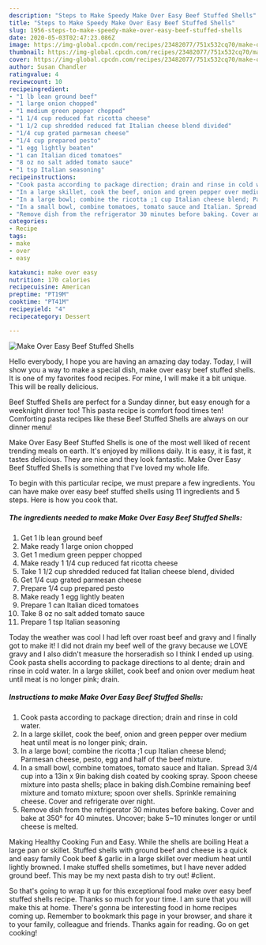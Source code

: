 ```yaml
---
description: "Steps to Make Speedy Make Over Easy Beef Stuffed Shells"
title: "Steps to Make Speedy Make Over Easy Beef Stuffed Shells"
slug: 1956-steps-to-make-speedy-make-over-easy-beef-stuffed-shells
date: 2020-05-03T02:47:23.086Z
image: https://img-global.cpcdn.com/recipes/23482077/751x532cq70/make-over-easy-beef-stuffed-shells-recipe-main-photo.jpg
thumbnail: https://img-global.cpcdn.com/recipes/23482077/751x532cq70/make-over-easy-beef-stuffed-shells-recipe-main-photo.jpg
cover: https://img-global.cpcdn.com/recipes/23482077/751x532cq70/make-over-easy-beef-stuffed-shells-recipe-main-photo.jpg
author: Susan Chandler
ratingvalue: 4
reviewcount: 10
recipeingredient:
- "1 lb lean ground beef"
- "1 large onion chopped"
- "1 medium green pepper chopped"
- "1 1/4 cup reduced fat ricotta cheese"
- "1 1/2 cup shredded reduced fat Italian cheese blend divided"
- "1/4 cup grated parmesan cheese"
- "1/4 cup prepared pesto"
- "1 egg lightly beaten"
- "1 can Italian diced tomatoes"
- "8 oz no salt added tomato sauce"
- "1 tsp Italian seasoning"
recipeinstructions:
- "Cook pasta according to package direction; drain and rinse in cold water."
- "In a large skillet, cook the beef, onion and green pepper over medium heat until meat is no longer pink; drain."
- "In a large bowl; combine the ricotta ;1 cup Italian cheese blend; Parmesan cheese, pesto, egg and half of the beef mixture."
- "In a small bowl, combine tomatoes, tomato sauce and Italian. Spread 3/4 cup into a 13in x 9in baking dish coated by cooking spray. Spoon cheese mixture into pasta shells; place in baking dish.Combine remaining beef mixture and tomato mixture; spoon over shells. Sprinkle remaining cheese. Cover and refrigerate over night."
- "Remove dish from the refrigerator 30 minutes before baking. Cover and bake at 350° for 40 minutes. Uncover; bake 5~10 minutes longer or until cheese is melted."
categories:
- Recipe
tags:
- make
- over
- easy

katakunci: make over easy 
nutrition: 170 calories
recipecuisine: American
preptime: "PT19M"
cooktime: "PT41M"
recipeyield: "4"
recipecategory: Dessert

---
```



![Make Over Easy Beef Stuffed Shells](https://img-global.cpcdn.com/recipes/23482077/751x532cq70/make-over-easy-beef-stuffed-shells-recipe-main-photo.jpg)

Hello everybody, I hope you are having an amazing day today. Today, I will show you a way to make a special dish, make over easy beef stuffed shells. It is one of my favorites food recipes. For mine, I will make it a bit unique. This will be really delicious.

Beef Stuffed Shells are perfect for a Sunday dinner, but easy enough for a weeknight dinner too! This pasta recipe is comfort food times ten! Comforting pasta recipes like these Beef Stuffed Shells are always on our dinner menu!

Make Over Easy Beef Stuffed Shells is one of the most well liked of recent trending meals on earth. It's enjoyed by millions daily. It is easy, it is fast, it tastes delicious. They are nice and they look fantastic. Make Over Easy Beef Stuffed Shells is something that I've loved my whole life.


To begin with this particular recipe, we must prepare a few ingredients. You can have make over easy beef stuffed shells using 11 ingredients and 5 steps. Here is how you cook that.

<!--inarticleads1-->

##### The ingredients needed to make Make Over Easy Beef Stuffed Shells:

1. Get 1 lb lean ground beef
1. Make ready 1 large onion chopped
1. Get 1 medium green pepper chopped
1. Make ready 1 1/4 cup reduced fat ricotta cheese
1. Take 1 1/2 cup shredded reduced fat Italian cheese blend, divided
1. Get 1/4 cup grated parmesan cheese
1. Prepare 1/4 cup prepared pesto
1. Make ready 1 egg lightly beaten
1. Prepare 1 can Italian diced tomatoes
1. Take 8 oz no salt added tomato sauce
1. Prepare 1 tsp Italian seasoning


Today the weather was cool I had left over roast beef and gravy and I finally got to make it! I did not drain my beef well of the gravy because we LOVE gravy and I also didn&#39;t measure the horseradish so I think I ended up using. Cook pasta shells according to package directions to al dente; drain and rinse in cold water. In a large skillet, cook beef and onion over medium heat until meat is no longer pink; drain. 

<!--inarticleads2-->

##### Instructions to make Make Over Easy Beef Stuffed Shells:

1. Cook pasta according to package direction; drain and rinse in cold water.
1. In a large skillet, cook the beef, onion and green pepper over medium heat until meat is no longer pink; drain.
1. In a large bowl; combine the ricotta ;1 cup Italian cheese blend; Parmesan cheese, pesto, egg and half of the beef mixture.
1. In a small bowl, combine tomatoes, tomato sauce and Italian. Spread 3/4 cup into a 13in x 9in baking dish coated by cooking spray. Spoon cheese mixture into pasta shells; place in baking dish.Combine remaining beef mixture and tomato mixture; spoon over shells. Sprinkle remaining cheese. Cover and refrigerate over night.
1. Remove dish from the refrigerator 30 minutes before baking. Cover and bake at 350° for 40 minutes. Uncover; bake 5~10 minutes longer or until cheese is melted.


Making Healthy Cooking Fun and Easy. While the shells are boiling Heat a large pan or skillet. Stuffed shells with ground beef and cheese is a quick and easy family Cook beef &amp; garlic in a large skillet over medium heat until lightly browned. I make stuffed shells sometimes, but I have never added ground beef. This may be my next pasta dish to try out! #client. 

So that's going to wrap it up for this exceptional food make over easy beef stuffed shells recipe. Thanks so much for your time. I am sure that you will make this at home. There's gonna be interesting food in home recipes coming up. Remember to bookmark this page in your browser, and share it to your family, colleague and friends. Thanks again for reading. Go on get cooking!

